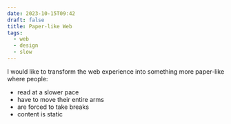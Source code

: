```yaml
---
date: 2023-10-15T09:42
draft: false
title: Paper-like Web
tags:
  - web
  - design
  - slow
---
```


I would like to transform the web experience into something more paper-like where people:
- read at a slower pace
- have to move their entire arms
- are forced to take breaks
- content is static

